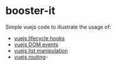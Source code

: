 # booster-it

Simple vuejs code to illustrate the usage of:

- [vuejs lifecycle hooks](./vue-lifecycles)
- [vuejs DOM events](./vue-events)
- [vuejs list manipulation](./vue-list)
- [vuejs routing](./vue-routes)- 
